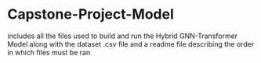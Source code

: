 # Capstone-Project-Model
includes all the files used to build and run the Hybrid GNN-Transformer Model  along with the dataset .csv file and a readme file describing the order in which files must be ran 
